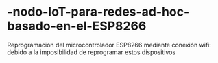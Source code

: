 # -nodo-IoT-para-redes-ad-hoc-basado-en-el-ESP8266
Reprogramación del microcontrolador ESP8266 mediante conexión wifi: debido a la imposibilidad de reprogramar estos dispositivos
